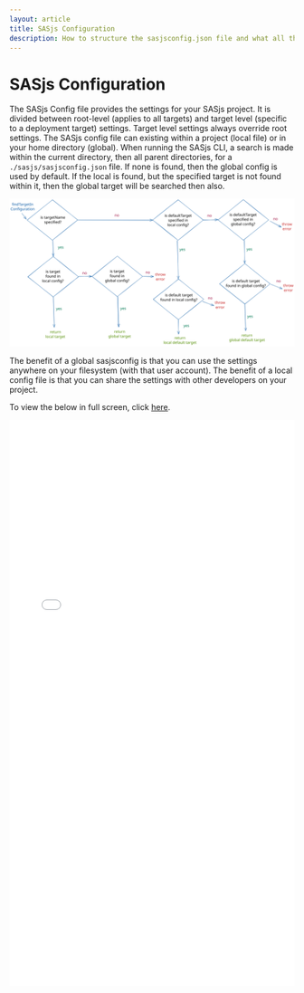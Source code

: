 ```yaml
---
layout: article
title: SASjs Configuration
description: How to structure the sasjsconfig.json file and what all the attributes actually do
---
```


# SASjs Configuration

The SASjs Config file provides the settings for your SASjs project. It is divided between root-level (applies to all targets) and target level (specific to a deployment target) settings. Target level settings always override root settings. The SASjs config file can existing within a project (local file) or in your home directory (global). When running the SASjs CLI, a search is made within the current directory, then all parent directories, for a `./sasjs/sasjsconfig.json` file. If none is found, then the global config is used by default. If the local is found, but the specified target is not found within it, then the global target will be searched then also.

![sasjs config target behaviour](/img/targetBehaviour.svg)

The benefit of a global sasjsconfig is that you can use the settings anywhere on your filesystem (with that user account). The benefit of a local config file is that you can share the settings with other developers on your project.

To view the below in full screen, click [here](/sasjsconfig.html).

<iframe src="/sasjsconfig.html" width="100%" height="1000" style="border:none;">
</iframe>
